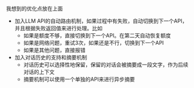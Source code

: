 我想到的优化点放在上面

* 加入LLM API的自动路由机制，如果过程中有失败，自动切换到下一个API，并且根据失败返回值来进行处理。比如
  - 如果是额度不够，直接切换到下一个API。在第二天自动恢复额度
  - 如果是网络问题，重试3次，如果还是不行，切换到下一个API
  - 如果是其他问题，直接报错
* 加入对话历史的支持和摘要机制
  - 对话历史可以选择性地保留，保留的对话会被摘要成一段文字，作为后续对话的上下文
  - 摘要机制可以使用一个单独的API来进行异步摘要
